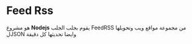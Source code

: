 # Feed Rss
هو مشروع **Nodejs** يقوم بجلب الجلب FeedRSS من مجموعة مواقع ويب
وتحويلها لJSON وايضا تحديثها كل دقيقة
